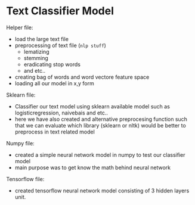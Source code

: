 # Text Classifier Model


Helper file:
- load the large text file
- preprocessing of text file (`nlp stuff`)
    - lematizing
    - stemming
    - eradicating stop words
    - and etc..
- creating bag of words and word vectore feature space
- loading all our model in x,y form


Sklearn file:
- Classifier our text model using sklearn available model such as logisticregression, naivebais and etc..
- here we have also created and alternative preprocesing function such that we can evaluate which library (sklearn     or nltk) would be better to preprocess in text related model


Numpy file:
- created a simple neural network model in numpy to test our classifier model
- main purpose was to get know the math behind neural network


Tensorflow file:
-  created tensorflow neural network model consisting of 3 hidden layers unit. 


